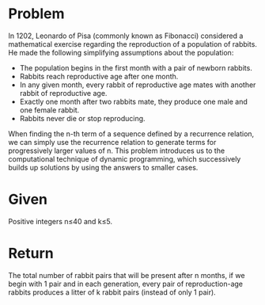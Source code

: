 # Problem
In 1202, Leonardo of Pisa (commonly known as Fibonacci) considered a mathematical exercise regarding the reproduction of a population of rabbits. He made the following simplifying assumptions about the population:

  * The population begins in the first month with a pair of newborn rabbits.
  * Rabbits reach reproductive age after one month.
  * In any given month, every rabbit of reproductive age mates with another rabbit of reproductive age.
  * Exactly one month after two rabbits mate, they produce one male and one female rabbit.
  * Rabbits never die or stop reproducing.

When finding the n-th term of a sequence defined by a recurrence relation, we can simply use the recurrence relation to generate terms for progressively larger values of n. This problem introduces us to the computational technique of dynamic programming, which successively builds up solutions by using the answers to smaller cases.

# Given
Positive integers n≤40 and k≤5.

# Return
The total number of rabbit pairs that will be present after n months, if we begin with 1 pair and in each generation, every pair of reproduction-age rabbits produces a litter of k rabbit pairs (instead of only 1 pair).
